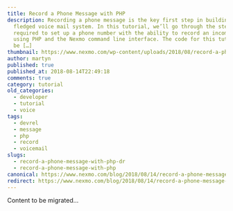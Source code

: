 ```yaml
---
title: Record a Phone Message with PHP
description: Recording a phone message is the key first step in building a fully
  fledged voice mail system. In this tutorial, we’ll go through the steps
  required to set up a phone number with the ability to record an incoming call
  using PHP and the Nexmo command line interface. The code for this tutorial can
  be […]
thumbnail: https://www.nexmo.com/wp-content/uploads/2018/08/record-a-phone-message.png
author: martyn
published: true
published_at: 2018-08-14T22:49:18
comments: true
category: tutorial
old_categories:
  - developer
  - tutorial
  - voice
tags:
  - devrel
  - message
  - php
  - record
  - voicemail
slugs:
  - record-a-phone-message-with-php-dr
  - record-a-phone-message-with-php
canonical: https://www.nexmo.com/blog/2018/08/14/record-a-phone-message-with-php-dr
redirect: https://www.nexmo.com/blog/2018/08/14/record-a-phone-message-with-php-dr
---
```

Content to be migrated...